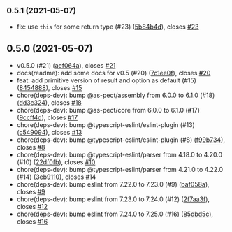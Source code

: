 ## <small>0.5.1 (2021-05-07)</small>

* fix: use `this` for some return type (#23) ([5b84b4d](https://github.com/yjhmelody/as-container/commit/5b84b4d)), closes [#23](https://github.com/yjhmelody/as-container/issues/23)



## 0.5.0 (2021-05-07)

* v0.5.0 (#21) ([aef064a](https://github.com/yjhmelody/as-container/commit/aef064a)), closes [#21](https://github.com/yjhmelody/as-container/issues/21)
* docs(readme): add some docs for v0.5 (#20) ([7c1ee0f](https://github.com/yjhmelody/as-container/commit/7c1ee0f)), closes [#20](https://github.com/yjhmelody/as-container/issues/20)
* feat: add primitive version of result and option as default (#15) ([8454888](https://github.com/yjhmelody/as-container/commit/8454888)), closes [#15](https://github.com/yjhmelody/as-container/issues/15)
* chore(deps-dev): bump @as-pect/assembly from 6.0.0 to 6.1.0 (#18) ([dd3c324](https://github.com/yjhmelody/as-container/commit/dd3c324)), closes [#18](https://github.com/yjhmelody/as-container/issues/18)
* chore(deps-dev): bump @as-pect/core from 6.0.0 to 6.1.0 (#17) ([9ccff4d](https://github.com/yjhmelody/as-container/commit/9ccff4d)), closes [#17](https://github.com/yjhmelody/as-container/issues/17)
* chore(deps-dev): bump @typescript-eslint/eslint-plugin (#13) ([c549094](https://github.com/yjhmelody/as-container/commit/c549094)), closes [#13](https://github.com/yjhmelody/as-container/issues/13)
* chore(deps-dev): bump @typescript-eslint/eslint-plugin (#8) ([f99b734](https://github.com/yjhmelody/as-container/commit/f99b734)), closes [#8](https://github.com/yjhmelody/as-container/issues/8)
* chore(deps-dev): bump @typescript-eslint/parser from 4.18.0 to 4.20.0 (#10) ([22df0fb](https://github.com/yjhmelody/as-container/commit/22df0fb)), closes [#10](https://github.com/yjhmelody/as-container/issues/10)
* chore(deps-dev): bump @typescript-eslint/parser from 4.21.0 to 4.22.0 (#14) ([3eb9110](https://github.com/yjhmelody/as-container/commit/3eb9110)), closes [#14](https://github.com/yjhmelody/as-container/issues/14)
* chore(deps-dev): bump eslint from 7.22.0 to 7.23.0 (#9) ([baf058a](https://github.com/yjhmelody/as-container/commit/baf058a)), closes [#9](https://github.com/yjhmelody/as-container/issues/9)
* chore(deps-dev): bump eslint from 7.23.0 to 7.24.0 (#12) ([2f7aa3f](https://github.com/yjhmelody/as-container/commit/2f7aa3f)), closes [#12](https://github.com/yjhmelody/as-container/issues/12)
* chore(deps-dev): bump eslint from 7.24.0 to 7.25.0 (#16) ([85dbd5c](https://github.com/yjhmelody/as-container/commit/85dbd5c)), closes [#16](https://github.com/yjhmelody/as-container/issues/16)

